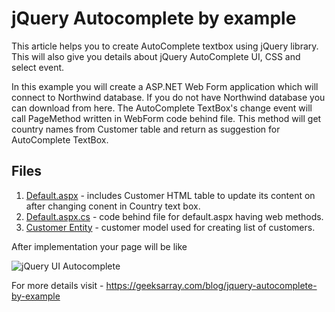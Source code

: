 # jQuery Autocomplete by example

This article helps you to create AutoComplete textbox using jQuery library. This will also give you details about jQuery AutoComplete UI, CSS and select event.

In this example you will create a ASP.NET Web Form application which will connect to Northwind database. If you do not have Northwind database you can download from here. The AutoComplete TextBox's change event will call PageMethod written in WebForm code behind file. This method will get country names from Customer table and return as suggestion for AutoComplete TextBox.

## Files

1. [Default.aspx](https://github.com/geeksarray/jquery-autocomplete-by-example/blob/master/jQueryAutocomplete/jQueryAutocomplete/Default.aspx) - includes Customer HTML table to update its content on after changing conent in Country text box.
1. [Default.aspx.cs](https://github.com/geeksarray/jquery-autocomplete-by-example/blob/master/jQueryAutocomplete/jQueryAutocomplete/Default.aspx.cs) - code behind file for default.aspx having web methods.
1. [Customer Entity](https://github.com/geeksarray/jquery-autocomplete-by-example/blob/master/jQueryAutocomplete/jQueryAutocomplete/Default.aspx.cs) - customer model used for creating list of customers.

After implementation your page will be like

![jQuery UI Autocomplete](http://dotnetmentors.com/Images/jquery%20autocomplete%20in%20asp.net.png)

For more details visit - https://geeksarray.com/blog/jquery-autocomplete-by-example
